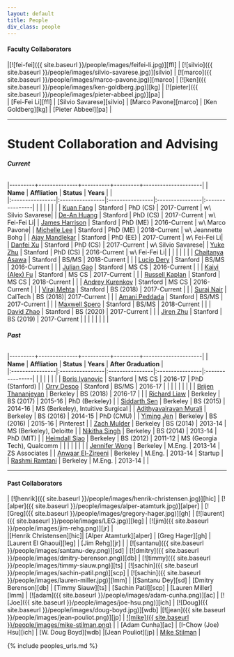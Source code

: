 ```yaml
---
layout: default
title: People
div_class: people
---
```


#### **Faculty Collaborators**

|[![fei-fei]({{ site.baseurl }}/people/images/feifei-li.jpg)][ffl] | [![silvio]({{ site.baseurl }}/people/images/silvio-savarese.jpg)][silvio] | [![marco]({{ site.baseurl }}/people/images/marco-pavone.jpg)][marco] | [![ken]({{ site.baseurl }}/people/images/ken-goldberg.jpg)][kg] | [![pieter]({{ site.baseurl }}/people/images/pieter-abbeel.jpg)][pa] |  
| [Fei-Fei Li][ffl]  | [Silvio Savarese][silvio] | [Marco Pavone][marco] | [Ken Goldberg][kg]  | [Pieter Abbeel][pa] | 

--- 

# **Student Collaboration and Advising**

###### **Current**  

|---------+--------------+----------+---------+---------------------| 
| **Name**  | **Affliation** | **Status** | **Years** | |  
|:----------------|:----------------|:----------------|:----------------|:----------------|
|  |  |  |  | |
| [Kuan Fang](https://www.linkedin.com/in/kuanfang/) | Stanford | PhD (CS) | 2017-Current | w\ Silvio Savarese|
| [De-An Huang](http://ai.stanford.edu/~dahuang/) | Stanford | PhD (CS) | 2017-Current |  w\ Fei-Fei Li|
| [James Harrison](http://web.stanford.edu/~jh2/) | Stanford | PhD (ME) | 2016-Current |  w\ Marco Pavone|
| [Michelle Lee](https://www.linkedin.com/in/amichlee/) | Stanford | PhD (ME) | 2018-Current |  w\ Jeannette Bohg |
| [Ajay Mandlekar](http://cvgl.stanford.edu/people.html) | Stanford | PhD (EE) | 2017-Current |  w\ Fei-Fei Li|
| [Danfei Xu](http://cs.stanford.edu/~danfei/) | Stanford | PhD (CS) | 2017-Current |  w\ Silvio Savarese|
| [Yuke Zhu](https://web.stanford.edu/~yukez/) | Stanford | PhD (CS) | 2016-Current |  w\ Fei-Fei Li|
|  |  |  |  | |
| [Chaitanya Asawa](https://www.linkedin.com/in/casawa/) | Stanford | BS/MS | 2018-Current |  |
| [Lucio Dery](https://www.linkedin.com/in/lucio-dery/) | Stanford | BS/MS | 2016-Current | |
| [Julian Gao](http://cvgl.stanford.edu/people.html) | Stanford | MS CS | 2016-Current | |
| [Kaiyi (Alex) Fu](https://www.linkedin.com/in/alexander-kaiyi-fu-a743067a/) | Stanford | MS CS | 2017-Current | |
| [Russell Kaplan](https://www.linkedin.com/in/russelljkaplan/) | Stanford | MS CS | 2018-Current | |
| [Andrey Kurenkov](http://www.andreykurenkov.com/) | Stanford | MS CS | 2016-Current | |
| [Viraj Mehta](https://www.linkedin.com/in/virajrmehta/) | Stanford | BS (2018) | 2017-Current |  |
| [Suraj Nair](https://surajnaircaltech.github.io/surajnair/) | CalTech | BS (2018)| 2017-Current | |
| [Amani Peddada](https://www.linkedin.com/in/amani-peddada-5a8322106/) | Stanford | BS/MS | 2017-Current | |
| [Maxwell Spero](https://www.maxspero.com/) | Stanford | BS/MS | 2018-Current | |
| [David Zhao](http://dzhao.me/) | Stanford | BS (2020) | 2017-Current |  |
| [Jiren Zhu](https://www.linkedin.com/in/jirenz/) | Stanford | BS (2019) | 2017-Current |  |
|  |  |  |  | |

###### **Past**  

|---------+--------------+----------+---------+---------------------| 
| **Name**  | **Affliation** | **Status** | **Years** | **After Graduation** |  
|:----------------|:----------------|:----------------|:----------------|:----------------|
|  |  |  |  | |
| [Boris Ivanovic](http://www.borisivanovic.com/) | Stanford | MS CS | 2016-17 | PhD (Stanford) |
| [Orry Despo](https://www.linkedin.com/in/orion-despo-b745b393/) | Stanford | BS/MS | 2016-17 | |
|  |  |  |  | |
| [Brijen Thananjeyan](https://www.linkedin.com/in/brijen-thananjeyan-1762284a/) | Berkeley | BS (2018) | 2016-17 |  |
| [Richard Liaw](https://www.linkedin.com/in/richardliaw/) | Berkeley | BS (2017) | 2015-16 | PhD (Berkeley) |
| [Siddarth Sen](https://www.linkedin.com/in/siddarthsen/) | Berkeley | BS (2015) | 2014-16 | MS (Berkeley), Intuitive Surgical |
| [Adithyavairavan Murali](http://adithyamurali.com/) | Berkeley | BS (2016) | 2014-15 | PhD (CMU) |
| [Yiming Jen](https://www.linkedin.com/in/yiming-jen-60b042a7/) | Berkeley | BS (2016) | 2015-16 | Pinterest |
| [Zach Mulder](https://www.linkedin.com/in/zachary-mulder-40585368) | Berkeley | BS (2014) | 2013-14 | MS (Berkeley), Deloitte |
| [Nikitha Singh](http://www.nikhitasingh.com/) | Berkeley | BS (2014) | 2013-14 | PhD (MIT) |
| [Heimdall Siao](https://www.linkedin.com/in/heimdall-siao-0487444a/) | Berkeley | BS (2012) | 2011-12 | MS (Georgia Tech), Qualcomm |
|  |  |  |  | |
| [Jennifer Wong](https://www.linkedin.com/in/jenniferashleywong/) | Berkeley | M.Eng. | 2013-14 | ZS Associates |
| [Anwaar El-Zireeni](https://www.linkedin.com/in/azireeni) | Berkeley | M.Eng. | 2013-14 | Startup   |
| [Rashmi Ramtani](https://www.linkedin.com/in/rashmi-ramtani-45153475/) | Berkeley | M.Eng. | 2013-14 |  |


---

#### **Past Collaborators**

| [![henrik]({{ site.baseurl }}/people/images/henrik-christensen.jpg)][hic] |  [![alper]({{ site.baseurl }}/people/images/alper-atamturk.jpg)][alper] | [![Greg]({{ site.baseurl }}/people/images/gregory-hager.jpg)][gh] | [![laurent]({{ site.baseurl }}/people/images/LEG.jpg)][leg] | [![jim]({{ site.baseurl }}/people/images/jim-rehg.png)][jr] |  
|[Henrik Christensen][hic]| [Alper Atamturk][alper] |  [Greg Hager][gh] | [Laurent El Ghaoui][leg]  | [Jim Rehg][jr]  | 
| [![santanu]({{ site.baseurl }}/people/images/santanu-dey.png)][sd] | [![dmitry]({{ site.baseurl }}/people/images/dmitry-berenson.png)][db] | [![timmy]({{ site.baseurl }}/people/images/timmy-siauw.png)][ts] | [![sachin]({{ site.baseurl }}/people/images/sachin-patil.png)][scp] | [![sachin]({{ site.baseurl }}/people/images/lauren-miller.jpg)][lmm] |
|[Santanu Dey][sd]  |  [Dmitry Berenson][db]  | [Timmy Siauw][ts] | [Sachin Patil][scp] | [Lauren Miller][lmm]
| [![adam]({{ site.baseurl }}/people/images/adam-cunha.png)][ac] | [![Joe]({{ site.baseurl }}/people/images/joe-hsu.png)][ich] |  [![Doug]({{ site.baseurl }}/people/images/doug-boyd.jpg)][wdb] |[![jean]({{ site.baseurl }}/people/images/jean-pouliot.png)][jp] | [![mike]({{ site.baseurl }}/people/images/mike-stilman.png)](http://www.cc.gatech.edu/~mstilman/) | 
| [Adam Cunha][ac] | [I-Chow (Joe) Hsu][ich] |  [W. Doug Boyd][wdb] |[Jean Pouliot][jp] | [Mike Stilman](http://www.cc.gatech.edu/~mstilman/) |

<!-- 

#### **Clinical Collaborators**  

| [![adam]({{ site.baseurl }}/people/images/adam-cunha.png)][ac] | [![Joe]({{ site.baseurl }}/people/images/joe-hsu.png)][ich] |  [![Doug]({{ site.baseurl }}/people/images/doug-boyd.jpg)][wdb]|
| [Adam Cunha][ac] | [I-Chow (Joe) Hsu][ich] |  [W. Doug Boyd][wdb] |

---

#### **Collaborators Forever**

|[![jean]({{ site.baseurl }}/people/images/jean-pouliot.png)][jp] | [![mike]({{ site.baseurl }}/people/images/mike-stilman.png)](http://www.cc.gatech.edu/~mstilman/) | 
|[Jean Pouliot][jp] | [Mike Stilman](http://www.cc.gatech.edu/~mstilman/) |

-->



{% include peoples_urls.md %}